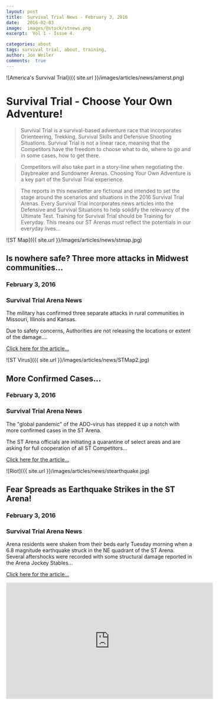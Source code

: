 ```yaml
---
layout: post
title:  Survival Trial News - February 3, 2016
date:   2016-02-03  
image:  images/@stock/stnews.png
excerpt:  Vol 1 - Issue 4. 

categories: about
tags: survival trial, about, training, 
author: Jon Weiler
comments:  true
---
```


![America's Survival Trial]({{ site.url }}/images/articles/news/amerst.png)

# Survival Trial - Choose Your Own Adventure!

> Survival Trial is a survival-based adventure race that incorporates Orienteering, Trekking, Survival Skills and Defensive Shooting Situations.  Survival Trial is not a linear race, meaning that the Competitors have the freedom to choose what to do, where to go and in some cases, how to get there.

>Competitors will also take part in a story-line when negotiating the Daybreaker and Sundowner Arenas.  Choosing Your Own Adventure is a key part of the Survival Trial experience. 

>The reports in this newsletter are fictional and intended to set the stage around the scenarios and situations in the 2016 Survival Trial Arenas.  Every Survival Trial incorporates news articles into the Defensive and Survival Situations to help solidify the relevancy of the Ultimate Test.  Training for Survival Trial should be Training for Everyday.  This means our ST Arenas must reflect the potentials in our everyday lives... 

![ST Map]({{ site.url }}/images/articles/news/stmap.jpg)

## Is nowhere safe?  Three more attacks in Midwest communities...

### February 3, 2016

### Survival Trial Arena News

The military has confirmed three separate attacks in rural communities in Missouri, Illinois and Kansas. 

Due to safety concerns, Authorities are not releasing the locations or extent of the damage....


[Click here for the article...](http://www.ketv.com/news/fbi-agent-weighs-in-on-threat-of-terrorism-in-heartland/34140756)

![ST Virus]({{ site.url }}/images/articles/news/STMap2.jpg)

## More Confirmed Cases...

### February 3, 2016

### Survival Trial Arena News

The "global pandemic" of the ADO-virus has stepped it up a notch with more confirmed cases in the ST Arena. 

The ST Arena officials are initiating a quarantine of select areas and are asking for full cooperation of all ST Competitors...

[Click here for the article...](http://www.bbc.com/news/world-us-canada-35478778)


![Riot]({{ site.url }}/images/articles/news/stearthquake.jpg)

## Fear Spreads as Earthquake Strikes in the ST Arena!

### February 3, 2016

### Survival Trial Arena News

Arena residents were shaken from their beds early Tuesday morning when a 6.8 magnitude earthquake struck in the NE quadrant of the ST Arena.  Several aftershocks were recorded with some structural damage reported in the Arena Jockey Stables...

[Click here for the article...](http://www.mcclatchydc.com/news/politics-government/white-house/article57991778.html)

<iframe width="560" height="315" src="https://www.youtube.com/embed/xtLLCwNk9FI" frameborder="0" allowfullscreen></iframe>
